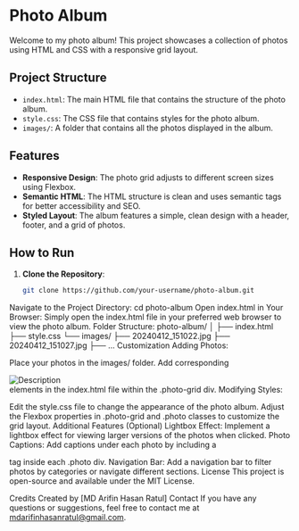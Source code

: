 # Photo Album

Welcome to my photo album! This project showcases a collection of photos using HTML and CSS with a responsive grid layout.

## Project Structure

- `index.html`: The main HTML file that contains the structure of the photo album.
- `style.css`: The CSS file that contains styles for the photo album.
- `images/`: A folder that contains all the photos displayed in the album.

## Features

- **Responsive Design**: The photo grid adjusts to different screen sizes using Flexbox.
- **Semantic HTML**: The HTML structure is clean and uses semantic tags for better accessibility and SEO.
- **Styled Layout**: The album features a simple, clean design with a header, footer, and a grid of photos.

## How to Run

1. **Clone the Repository**:
   ```sh
   git clone https://github.com/your-username/photo-album.git
Navigate to the Project Directory:
cd photo-album
Open index.html in Your Browser:
Simply open the index.html file in your preferred web browser to view the photo album.
Folder Structure:
photo-album/
│
├── index.html
├── style.css
└── images/
    ├── 20240412_151022.jpg
    ├── 20240412_151027.jpg
    ├── ...
Customization
Adding Photos:

Place your photos in the images/ folder.
Add corresponding <div class="photo"><img src="images/your-photo.jpg" alt="Description"></div> elements in the index.html file within the .photo-grid div.
Modifying Styles:

Edit the style.css file to change the appearance of the photo album.
Adjust the Flexbox properties in .photo-grid and .photo classes to customize the grid layout.
Additional Features (Optional)
Lightbox Effect: Implement a lightbox effect for viewing larger versions of the photos when clicked.
Photo Captions: Add captions under each photo by including a <p> tag inside each .photo div.
Navigation Bar: Add a navigation bar to filter photos by categories or navigate different sections.
License
This project is open-source and available under the MIT License.

Credits
Created by [MD Arifin Hasan Ratul]
Contact
If you have any questions or suggestions, feel free to contact me at mdarifinhasanratul@gmail.com.
